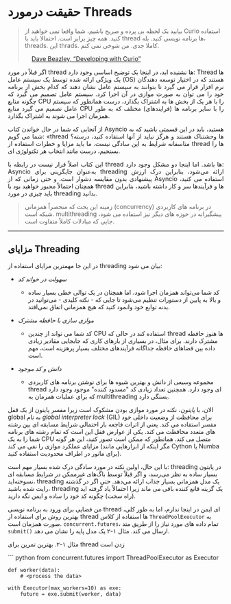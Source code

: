 # حقیقت درمورد Threads

> بیایید یک لحظه بی پرده و صریح باشیم، شما واقعا نمی خواهید از Curio استفاده کنید. همه چیز برابر است. احتمالا باید با thread ها برنامه نویسی کنید. بله، threads. این thrads. کاملا جدی. من شوخی نمی کنم.
>
> &nbsp;&nbsp;&nbsp; [Dave Beazley, “Developing with Curio”](https://oreil.ly/oXJaC)


<p style='text-align: justify;'>
    اگر قبلاً در مورد thread ها نشنیده اید، در اینجا یک توضیح اساسی وجود دارد: Thread ها یک ویژگی ارائه شده توسط یک سیستم عامل (OS) هستند که در اختیار توسعه دهندگان نرم افزار قرار می گیرد تا بتوانند به سیستم عامل نشان دهند که کدام بخش از برنامه خود را می توان به صورت موازی در آن اجرا کرد. سیستم عامل تصمیم می گیرد که چگونه منابع CPU را با هر یک از بخش ها به اشتراک بگذارد، درست همانطور که سیستم عامل تصمیم می گیرد منابع CPU را با سایر برنامه ها (فرایندهای) مختلف که به طور همزمان اجرا می شوند به اشتراک بگذارد.
</p>

<p style='text-align: justify;'>
    از آنجایی که شما در حال خواندن کتاب Asyncio هستید، باید در این قسمتی باشید که به شما می گویم: «thread ها وحشتناک هستند و هرگز نباید از آنها استفاده کنید، درسته؟ متاسفانه شرایط به این سادگی نیست. ما باید مزایا و خطرات استفاده از thread ها را بسنجیم، درست مانند انتخاب هر تکنولوژی ای.
</p>

<p style='text-align: justify;'>
    این کتاب اصلاً قرار نیست در رابطه با thread ها باشد. اما اینجا دو مشکل وجود دارد: Asyncio به‌عنوان جایگزینی برای threading ارائه می‌شود، بنابراین درک ارزش پیشنهادی بدون مقایسه دشوار است. و حتی زمانی که از Asyncio استفاده می کنید، همچنان احتمالاً مجبور خواهید بود با thread ها و فرآیندها سر و کار داشته باشید، بنابراین باید چیزی در مورد threading بدانید.
</p>

> زمینه این بحث که منحصراً همزمانی (concurrency) در برنامه های کاربردی شبکه است. multithreading پیشگیرانه در حوزه های دیگر نیز استفاده می شود، جایی که مبادلات کاملاً متفاوت است.

<hr>

## مزایای Threading

در این جا مهمترین مزایای استفاده از threading بیان می شود:

- *سهولت در خواند کد*

    - کد شما می‌تواند همزمان اجرا شود، اما همچنان در یک توالی خطی بسیار ساده و بالا به پایین از دستورات تنظیم می‌شود تا جایی که - نکته کلیدی - می‌توانید در بدنه توابع خود وانمود کنید که هیچ همزمانی اتفاق نمی‌افتد.
 
- *موازی سازی با حافظه مشترک*

    - کد شما می تواند از چندین CPU استفاده کند در حالی که thread ها هنوز حافظه مشترک دارند. برای مثال، در بسیاری از بارهای کاری که جابجایی مقادیر زیادی داده بین فضاهای حافظه جداگانه فرآیندهای مختلف بسیار پرهزینه است، مهم است.

- *دانش و کد موجود*

    - مجموعه وسیعی از دانش و بهترین شیوه ها برای نوشتن برنامه های کاربردی thread ای وجود دارد. همچنین تعداد زیادی کد "مسدود کننده" موجود وجود دارد که برای عملیات همزمان به multithreading بستگی دارد.

الان، با <i>پایتون</i>، نکته در مورد موازی بودن مشکوک است زیرا مفسر پایتون از یک قفل global به نام <i>global interpreter lock</i> (GIL) برای محافظت از وضعیت داخلی خود مفسر استفاده می کند. یعنی از اثرات فاجعه بار احتمالی شرایط مسابقه ای بین رشته های متعدد محافظت می کند. یکی از عوارض قفل این است که تمام رشته های برنامه شما را به یک CPU متصل می کند. همانطور که ممکن است تصور کنید، این هر گونه مزایای عملکرد موازی را نفی می کند (مگر اینکه از ابزارهایی مانند Cython یا Numba برای مانور در اطراف محدودیت استفاده کنید).

با این حال، اولین نکته در مورد سادگی درک شده بسیار مهم است: threading در پایتون بسیار ساده به نظر می‌رسد، و اگر قبلاً توسط باگ‌های غیرممکن در شرایط مسابقه ای نسوخته‌اید، threading یک مدل همزمانی بسیار جذاب ارائه می‌دهد. حتی اگر در گذشته رایت شده باشید، threading یک گزینه قانع کننده باقی می ماند زیرا احتمالاً یاد گرفته اید (راه سخت) چگونه کد خود را ساده و ایمن نگه دارید.

من فضایی برای ورود به برنامه نویسی thread ای ایمن در اینجا ندارم، اما به طور کلی، بهترین روش برای استفاده از thread ها استفاده از کلاس <code>ThreadPoolExecutor</code> به صورت همزمان است. <code>concurrent.futures</code>، تمام داده های مورد نیاز را از طریق متد <code>submit()</code> ارسال می کند. مثال ۱-۲ یک مدل پایه را نشان می دهد.

مثال ۱-۲. بهترین تمرین برای thread  زدن است


‍``` python
    from concurrent.futures import ThreadPoolExecutor as Executor

    def worker(data):
        # <process the data>

    with Executor(max_workers=10) as exe:
        future = exe.submit(worker, data)
```